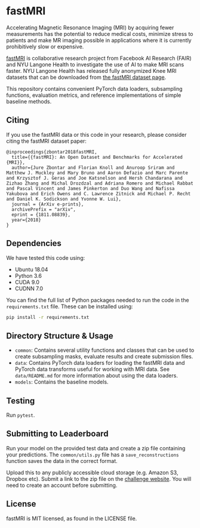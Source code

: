 # fastMRI


Accelerating Magnetic Resonance Imaging (MRI) by acquiring fewer measurements has the
potential to reduce medical costs, minimize stress to patients and make MR imaging 
possible in applications where it is currently prohibitively slow or expensive.

[fastMRI](http://fastMRI.org) is collaborative research project from Facebook AI Research (FAIR)
and NYU Langone Health to investigate the use of AI to make MRI scans faster.
NYU Langone Health has released fully anonymized Knee MRI datasets that can
be downloaded from [the fastMRI dataset page](https://fastmri.med.nyu.edu/).


This repository contains convenient PyTorch data loaders, subsampling functions, evaluation
metrics, and reference implementations of simple baseline methods.


## Citing
If you use the fastMRI data or this code in your research, please consider citing
the fastMRI dataset paper:
```
@inproceedings{zbontar2018fastMRI,
  title={{fastMRI}: An Open Dataset and Benchmarks for Accelerated {MRI}},
  author={Jure Zbontar and Florian Knoll and Anuroop Sriram and Matthew J. Muckley and Mary Bruno and Aaron Defazio and Marc Parente and Krzysztof J. Geras and Joe Katsnelson and Hersh Chandarana and Zizhao Zhang and Michal Drozdzal and Adriana Romero and Michael Rabbat and Pascal Vincent and James Pinkerton and Duo Wang and Nafissa Yakubova and Erich Owens and C. Lawrence Zitnick and Michael P. Recht and Daniel K. Sodickson and Yvonne W. Lui},
  journal = {ArXiv e-prints},
  archivePrefix = "arXiv",
  eprint = {1811.08839},
  year={2018}
}
```

## Dependencies
We have tested this code using:
* Ubuntu 18.04
* Python 3.6
* CUDA 9.0
* CUDNN 7.0

You can find the full list of Python packages needed to run the code in the
`requirements.txt` file. These can be installed using:
```bash
pip install -r requirements.txt
```

## Directory Structure & Usage
* `common`: Contains several utility functions and classes that can be used to
create subsampling masks, evaluate results and create submission files.
* `data`: Contains PyTorch data loaders for loading the fastMRI data and PyTorch
data transforms useful for working with MRI data. See `data/README.md` for more
information about using the data loaders.
* `models`: Contains the baseline models.

## Testing
Run `pytest`.

## Submitting to Leaderboard
Run your model on the provided test data and create a zip file containing your
predictions. The `common/utils.py` file has a `save_reconstructions` function 
saves the data in the correct format.

Upload this to any publicly accessible cloud storage (e.g. Amazon S3, Dropbox etc).
Submit a link to the zip file on the [challenge website](fastmri.org/submit). You
will need to create an account before submitting.

## License
fastMRI is MIT licensed, as found in the LICENSE file.
